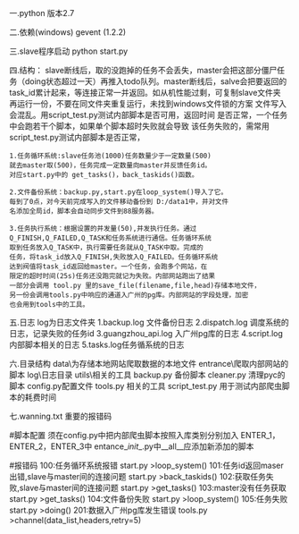 一.python 版本2.7

二.依赖(windows)
    gevent (1.2.2)

三.slave程序启动
    python start.py

四.结构：
slave断线后，取的没跑掉的任务不会丢失，master会把这部分僵尸任
务（doing状态超过一天）再推入todo队列。master断线后，salve会把要返回的
task_id累计起来，等连接正常一并返回。如从机性能过剩，可复制slave文件夹
再运行一份，不要在同文件夹重复运行，未找到windows文件锁的方案
文件写入会混乱。用script_test.py测试内部脚本是否可用，返回时间
是否正常，一个任务中会跑若干个脚本，如果单个脚本超时失败就会导致
该任务失败的，需常用script_test.py测试内部脚本是否正常，

    1.任务循环系统:slave任务池(1000)任务数量少于一定数量(500)
    就去master取(500)，任务完成一定数量向master并反馈任务id。
    对应start.py中的 get_tasks()，back_taskids()函数。

    2.文件备份系统：backup.py,start.py在loop_system()导入了它。
    每到了0点，对今天前完成写入的文件移动备份到 D:/data1中，并对文件
    名添加全局id，脚本会自动同步文件到88服务器。

    3.任务执行系统：根据设置的并发量(50),并发执行任务。通过
    Q_FINISH,Q_FAILED,Q_TASK和任务系统进行通信。任务循环系统
    取到任务放入Q_TASK中，执行需要任务就从Q_TASK中取。完成的
    任务，将task_id放入Q_FINISH,失败放入Q_FAILED。任务循环系统
    达到阀值将task_id返回给master。一个任务，会跑多个网站，在
    限定的超时时间(25s)任务还没跑完就记为失败。内部网站跑出了结果
    一部分会调用 tool.py 里的save_file(filename,file,head)存储本地文件，
    另一份会调用tools.py中响应的通道入广州的pg库。内部网站的字段处理，加密
    也会用到tools中的工具。


五.日志
    log为日志文件夹
        1.backup.log 文件备份日志
        2.dispatch.log 调度系统的日志，记录失败的任务id
        3.guangzhou_api.log 入广州pg库的日志
        4.script.log内部脚本相关的日志
        5.tasks.log任务循系统的日志


六.目录结构
    data\为存储本地网站爬取数据的本地文件
    entrance\爬取内部网站的脚本
    log\日志目录
    utils\相关的工具
    backup.py 备份脚本
    cleaner.py 清理pyc的脚本
    config.py配置文件
    tools.py 相关的工具
    script_test.py 用于测试内部爬虫脚本的耗费时间

七.wanning.txt 重要的报错码



#脚本配置
 须在config.py中把内部爬虫脚本按照入库类别分别加入 ENTER_1，ENTER_2，ENTER_3中
 entance\__init__.py中__all__应添加新添加的脚本

#报错码
 100:任务循环系统报错 start.py >loop_system()
 101:任务id返回maser出错,slave与master间的连接问题 start.py >back_taskids()
 102:获取任务失败,slave与master间的连接问题 start.py >get_tasks()
 103:master没有任务获取 start.py >get_tasks()
 104:文件备份失败 start.py >loop_system()
 105:任务失败 start.py >doing()
 201:数据入广州pg库发生错误 tools.py >channel(data_list,headers,retry=5)
